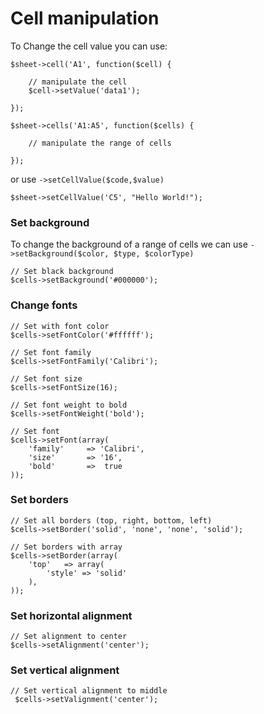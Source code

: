 # Cell manipulation

To Change the cell value you can use:

    $sheet->cell('A1', function($cell) {

        // manipulate the cell
        $cell->setValue('data1');

    });

    $sheet->cells('A1:A5', function($cells) {

        // manipulate the range of cells

    });
    
or use `->setCellValue($code,$value)`

    $sheet->setCellValue('C5', "Hello World!");


### Set background

To change the background of a range of cells we can use `->setBackground($color, $type, $colorType)`

    // Set black background
    $cells->setBackground('#000000');

### Change fonts

    // Set with font color
    $cells->setFontColor('#ffffff');

    // Set font family
    $cells->setFontFamily('Calibri');

    // Set font size
    $cells->setFontSize(16);

    // Set font weight to bold
    $cells->setFontWeight('bold');

    // Set font
    $cells->setFont(array(
        'family'     => 'Calibri',
        'size'       => '16',
        'bold'       =>  true
    ));

### Set borders

    // Set all borders (top, right, bottom, left)
    $cells->setBorder('solid', 'none', 'none', 'solid');

    // Set borders with array
    $cells->setBorder(array(
        'top'   => array(
            'style' => 'solid'
        ),
    ));

### Set horizontal alignment

    // Set alignment to center
    $cells->setAlignment('center');

### Set vertical alignment

    // Set vertical alignment to middle
     $cells->setValignment('center');
